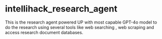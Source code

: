 # intellihack_research_agent
This is the research agent powered UP with most capable GPT-4o model to do the research using several tools like web searching , web scraping and access research document databases.
